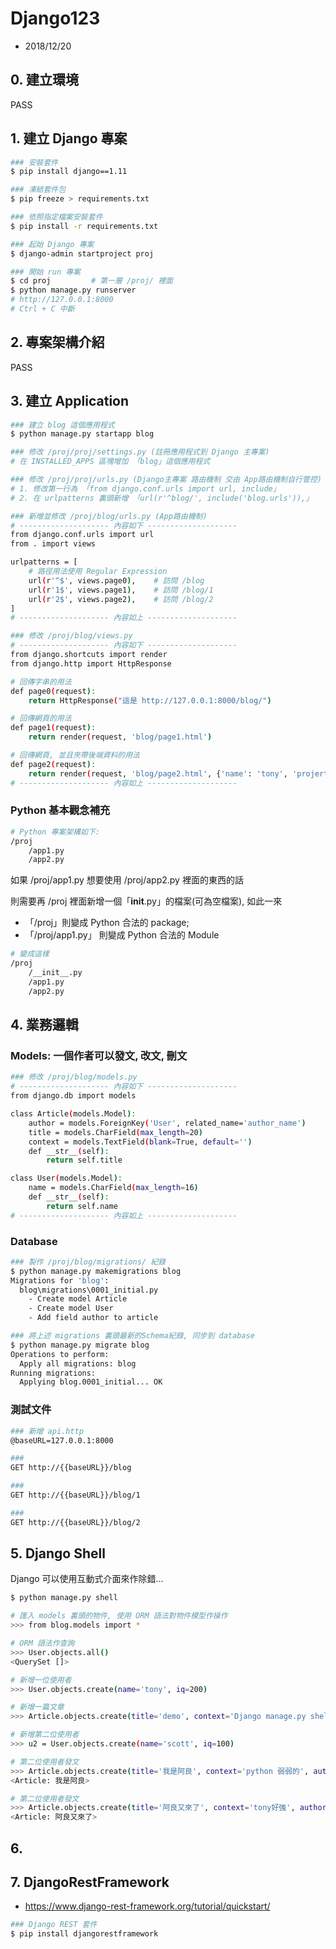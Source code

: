 # Django123

- 2018/12/20


## 0. 建立環境

PASS


## 1. 建立 Django 專案

```sh
### 安裝套件
$ pip install django==1.11

### 凍結套件包
$ pip freeze > requirements.txt

### 依照指定檔案安裝套件
$ pip install -r requirements.txt

### 起始 Django 專案
$ django-admin startproject proj

### 開始 run 專案
$ cd proj         # 第一層 /proj/ 裡面
$ python manage.py runserver
# http://127.0.0.1:8000
# Ctrl + C 中斷
```


## 2. 專案架構介紹

PASS


## 3. 建立 Application

```sh
### 建立 blog 這個應用程式
$ python manage.py startapp blog

### 修改 /proj/proj/settings.py (註冊應用程式到 Django 主專案)
# 在 INSTALLED_APPS 區塊增加 「blog」這個應用程式

### 修改 /proj/proj/urls.py (Django主專案 路由機制 交由 App路由機制自行管控)
# 1. 修改第一行為 「from django.conf.urls import url, include」
# 2. 在 urlpatterns 裏頭新增 「url(r'^blog/', include('blog.urls')),」

### 新增並修改 /proj/blog/urls.py (App路由機制)
# -------------------- 內容如下 --------------------
from django.conf.urls import url
from . import views

urlpatterns = [
    # 路徑用法使用 Regular Expression
    url(r'^$', views.page0),    # 訪問 /blog
    url(r'1$', views.page1),    # 訪問 /blog/1
    url(r'2$', views.page2),    # 訪問 /blog/2
]
# -------------------- 內容如上 --------------------

### 修改 /proj/blog/views.py
# -------------------- 內容如下 --------------------
from django.shortcuts import render
from django.http import HttpResponse

# 回傳字串的用法
def page0(request):
    return HttpResponse("這是 http://127.0.0.1:8000/blog/")

# 回傳網頁的用法
def page1(request):
    return render(request, 'blog/page1.html')

# 回傳網頁, 並且夾帶後端資料的用法
def page2(request):
    return render(request, 'blog/page2.html', {'name': 'tony', 'projerty': 'smart'})
# -------------------- 內容如上 --------------------
```

### Python 基本觀念補充

```sh
# Python 專案架構如下:
/proj
    /app1.py
    /app2.py
```
如果 /proj/app1.py 想要使用 /proj/app2.py 裡面的東西的話

則需要再 /proj 裡面新增一個「__init__.py」的檔案(可為空檔案), 如此一來

* 「/proj」則變成 Python 合法的 package; 
* 「/proj/app1.py」 則變成 Python 合法的 Module

```sh
# 變成這樣
/proj
    /__init__.py
    /app1.py
    /app2.py
```



## 4. 業務邏輯

### Models: 一個作者可以發文, 改文, 刪文

```sh
### 修改 /proj/blog/models.py
# -------------------- 內容如下 --------------------
from django.db import models

class Article(models.Model):
    author = models.ForeignKey('User', related_name='author_name')
    title = models.CharField(max_length=20)
    context = models.TextField(blank=True, default='')
    def __str__(self):
        return self.title

class User(models.Model):
    name = models.CharField(max_length=16)
    def __str__(self):
        return self.name
# -------------------- 內容如上 --------------------
```


### Database

```sh
### 製作 /proj/blog/migrations/ 紀錄
$ python manage.py makemigrations blog
Migrations for 'blog':
  blog\migrations\0001_initial.py
    - Create model Article
    - Create model User
    - Add field author to article

### 將上述 migrations 裏頭最新的Schema紀錄, 同步到 database
$ python manage.py migrate blog
Operations to perform:
  Apply all migrations: blog
Running migrations:
  Applying blog.0001_initial... OK
```

### 測試文件

```sh
### 新增 api.http
@baseURL=127.0.0.1:8000

### 
GET http://{{baseURL}}/blog

### 
GET http://{{baseURL}}/blog/1

### 
GET http://{{baseURL}}/blog/2
```


## 5. Django Shell

Django 可以使用互動式介面來作除錯...

```sh
$ python manage.py shell

# 匯入 models 裏頭的物件, 使用 ORM 語法對物件模型作操作
>>> from blog.models import *

# ORM 語法作查詢
>>> User.objects.all()
<QuerySet []>

# 新增一位使用者
>>> User.objects.create(name='tony', iq=200)

# 新增一篇文章
>>> Article.objects.create(title='demo', context='Django manage.py shell 測試', author_id=1)

# 新增第二位使用者
>>> u2 = User.objects.create(name='scott', iq=100)

# 第二位使用者發文
>>> Article.objects.create(title='我是阿良', context='python 弱弱的', author_id=u2.id)
<Article: 我是阿良>

# 第二位使用者發文
>>> Article.objects.create(title='阿良又來了', context='tony好強', author_id=u2.id)
<Article: 阿良又來了>
```

## 6. 

## 7. DjangoRestFramework

* https://www.django-rest-framework.org/tutorial/quickstart/

```sh
### Django REST 套件
$ pip install djangorestframework
```


